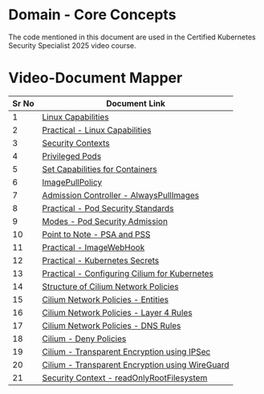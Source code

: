 # Domain - Core Concepts

The code mentioned in this document are used in the Certified Kubernetes Security Specialist 2025 video course.


# Video-Document Mapper

| Sr No | Document Link |
| ------ | ------ |
| 1 | [Linux Capabilities][PlDa] |
| 2 | [Practical - Linux Capabilities][PlDb] |
| 3 | [Security Contexts][PlDc] |
| 4 | [Privileged Pods][PlDd] |
| 5 | [Set Capabilities for Containers][PlDe] |
| 6 | [ImagePullPolicy][PlDf] |
| 7 | [Admission Controller - AlwaysPullImages][PlDg] |
| 8 | [Practical - Pod Security Standards][PlDh] |
| 9 | [Modes - Pod Security Admission][PlDi] |
| 10 | [Point to Note - PSA and PSS][PlDj] |
| 11 | [Practical - ImageWebHook][PlDk] |
| 12 | [Practical - Kubernetes Secrets][PlDl] |
| 13 | [Practical - Configuring Cilium for Kubernetes][PlDm] |
| 14 | [Structure of Cilium Network Policies][PlDn] |
| 15 | [Cilium Network Policies - Entities][PlDo] |
| 16 | [Cilium Network Policies - Layer 4 Rules][PlDp] |
| 17 | [Cilium Network Policies - DNS Rules][PlDq] |
| 18 | [Cilium - Deny Policies][PlDr] |
| 19 | [Cilium - Transparent Encryption using IPSec][PlDs] |
| 20 | [Cilium - Transparent Encryption using WireGuard][PlDt] |
| 21 | [Security Context - readOnlyRootFilesystem][PlDt] |

   [PlDa]: <./linux-capability.md>
   [PlDb]: <./capabilities-practical.md>
   [PlDc]: <./security-context.md>
   [PlDd]: <./privileged-pod.md>
   [PlDe]: <./capabilities-pod.md>
   [PlDf]: <./image-pull-policy.md>
   [PlDg]: <./ac-alwayspullimages.md>
   [PlDh]: <./pss.md>
   [PlDi]: <./pss-modes.md>
   [PlDj]: <./pss-notes.md>
   [PlDk]: <./imagewebhook.md>
   [PlDl]: <./secrets.md>
   [PlDm]: <./cilium-install.md>
   [PlDn]: <./cilium-netpol.md>
   [PlDo]: <./cilium-entities.md>
   [PlDp]: <./cilium-layer-4.md>
   [PlDq]: <./cilium-dns.md>
   [PlDr]: <./cilium-deny.md>
   [PlDs]: <./cilium-encryption-ipsec.md>
   [PlDt]: <./cilium-encryption-wireguard.md>
   [PlDu]: <./security-context-ro.md>